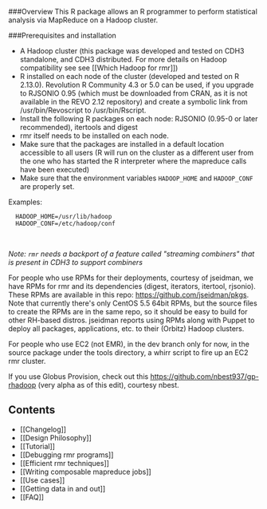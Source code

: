 ###Overview
This R package allows an R programmer to perform statistical analysis via MapReduce on a Hadoop cluster. 

###Prerequisites and installation
* A Hadoop cluster (this package was developed and tested on CDH3 standalone, and CDH3 distributed. For more details on Hadoop compatibility see see [[Which Hadoop for rmr]])
* R installed on each node of the cluster (developed and tested on R 2.13.0). Revolution R Community 4.3 or 5.0 can be used, if you upgrade to RJSONIO 0.95 (which must be downloaded from CRAN, as it is not available in the REVO 2.12 repository) and create a symbolic link from /usr/bin/Revoscript to /usr/bin/Rscript.
* Install the following R packages on each node: RJSONIO (0.95-0 or later recommended), itertools and digest
* rmr itself needs to be installed on each node.
* Make sure that the packages are installed in a default location accessible to all users (R will run on the cluster as a different user from the one who has started the R interpreter where the mapreduce calls have been executed)
* Make sure that the environment variables `HADOOP_HOME` and `HADOOP_CONF` are properly set.
  
Examples:

      HADOOP_HOME=/usr/lib/hadoop  
      HADOOP_CONF=/etc/hadoop/conf
<br>

_Note:  `rmr` needs a backport of a feature called "streaming combiners" that is present in CDH3 to support combiners_

For people who use RPMs for their deployments, courtesy of jseidman, we have RPMs for rmr and its dependencies (digest, iterators, itertool, rjsonio). These RPMs are available in this repo: https://github.com/jseidman/pkgs. Note that currently there's only CentOS 5.5 64bit RPMs, but the source files to create the RPMs are in the same repo, so it should be easy to build for other RH-based distros. jseidman reports using RPMs along with Puppet to deploy all packages, applications, etc. to their (Orbitz) Hadoop clusters.

For people who use EC2 (not EMR), in the dev branch only for now, in the source package under the tools directory, a whirr script to fire up an EC2 rmr cluster. 

If you use Globus Provision, check out this https://github.com/nbest937/gp-rhadoop (very alpha as of this edit), courtesy nbest.


## Contents

* [[Changelog]]
* [[Design Philosophy]]
* [[Tutorial]]
* [[Debugging rmr programs]]
* [[Efficient rmr techniques]]
* [[Writing composable mapreduce jobs]]
* [[Use cases]]
* [[Getting data in and out]]
* [[FAQ]]
